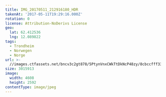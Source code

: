 ```yaml
---
title: IMG_20170511_212916180_HDR
takenAt: '2017-05-11T19:29:16.000Z'
rotation: 0
license: Attribution-NoDerivs License
geo:
  lat: 62.412536
  lng: 12.089822
tags:
  - Trondheim
  - Norwegen
  - Norge
url: >-
  //images.ctfassets.net/bncv3c2gt878/5PtynVnxCWkTtDkNcP48zy/8cbccfff336c53b02a72ec112e64fd58/img_20170511_212916180_hdr_34609745436_o
size: 3015913
image:
  width: 4608
  height: 2592
contentType: image/jpeg
---
```


